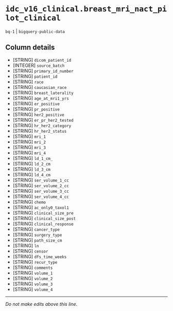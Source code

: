 # `idc_v16_clinical.breast_mri_nact_pilot_clinical`
`bq-1` | `bigquery-public-data`

## Column details
* [STRING]    `dicom_patient_id`
* [INTEGER]   `source_batch`
* [STRING]    `primary_id_number`
* [STRING]    `patient_id`
* [STRING]    `race`
* [STRING]    `caucasian_race`
* [STRING]    `breast_laterality`
* [STRING]    `age_at_mri1_yrs`
* [STRING]    `er_positive`
* [STRING]    `pr_positive`
* [STRING]    `her2_positive`
* [STRING]    `er_pr_her2_tested`
* [STRING]    `hr_her2_category`
* [STRING]    `hr_her2_status`
* [STRING]    `mri_1`
* [STRING]    `mri_2`
* [STRING]    `mri_3`
* [STRING]    `mri_4`
* [STRING]    `ld_1_cm_`
* [STRING]    `ld_2_cm`
* [STRING]    `ld_3_cm`
* [STRING]    `ld_4_cm`
* [STRING]    `ser_volume_1_cc`
* [STRING]    `ser_volume_2_cc`
* [STRING]    `ser_volume_3_cc`
* [STRING]    `ser_volume_4_cc`
* [STRING]    `chemo`
* [STRING]    `ac_only0_taxol1`
* [STRING]    `clinical_size_pre`
* [STRING]    `clinical_size_post`
* [STRING]    `clinical_response`
* [STRING]    `cancer_type`
* [STRING]    `surgery_type`
* [STRING]    `path_size_cm`
* [STRING]    `ln`
* [STRING]    `censor`
* [STRING]    `dfs_time_weeks`
* [STRING]    `recur_type`
* [STRING]    `comments`
* [STRING]    `volume_1`
* [STRING]    `volume_2`
* [STRING]    `volume_3`
* [STRING]    `volume_4`

-------------------------------------------------------------------------------
*Do not make edits above this line.*
